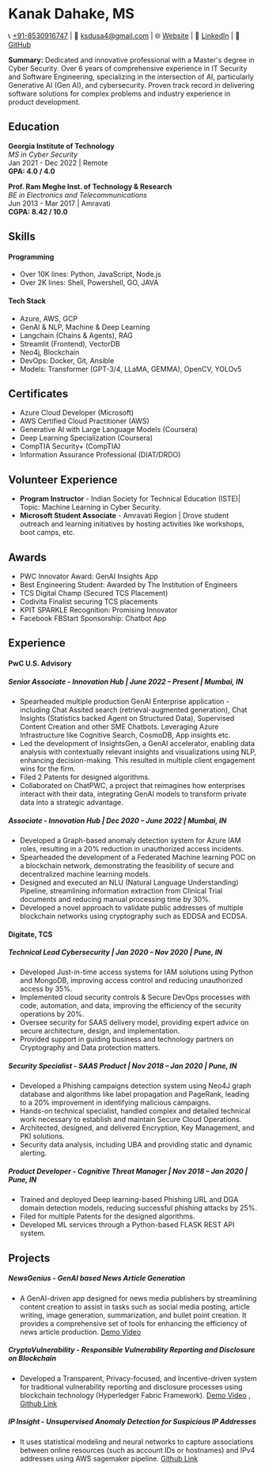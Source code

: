 # Kanak Dahake, MS

📞 [+91-8530916747](tel:8530916747) | 📧 ksdusa4@gmail.com |
🌐 [Website](https://kanakjr.in) | 👔 [LinkedIn](https://www.linkedin.com/in/kanak-dahake) | 🐙 [GitHub](https://github.com/Kanakjr)

**Summary:** Dedicated and innovative professional with a Master's degree in Cyber Security. Over 6 years of comprehensive experience in IT Security and Software Engineering, specializing in the intersection of AI, particularly Generative AI (Gen AI), and cybersecurity. Proven track record in delivering software solutions for complex problems and industry experience in product development. 

## Education

**Georgia Institute of Technology**  
*MS in Cyber Security*  
Jan 2021 - Dec 2022 | Remote  
**GPA: 4.0 / 4.0**

**Prof. Ram Meghe Inst. of Technology & Research**  
*BE in Electronics and Telecommunications*  
Jun 2013 - Mar 2017 | Amravati  
**CGPA: 8.42 / 10.0**

## Skills

#### Programming

- Over 10K lines: Python, JavaScript, Node.js
- Over 2K lines: Shell, Powershell, GO, JAVA

#### Tech Stack

- Azure, AWS, GCP
- GenAI & NLP, Machine & Deep Learning
- Langchain (Chains & Agents), RAG
- Streamlit (Frontend), VectorDB
- Neo4j, Blockchain
- DevOps: Docker, Git, Ansible
- Models: Transformer (GPT-3/4, LLaMA, GEMMA), OpenCV, YOLOv5

<!-- #### Models & Frameworks -->

## Certificates

- Azure Cloud Developer (Microsoft)
- AWS Certified Cloud Practitioner (AWS)
- Generative AI with Large Language Models (Coursera)
- Deep Learning Specialization (Coursera)
- CompTIA Security+ (CompTIA)
- Information Assurance Professional (DIAT/DRDO)
<!-- - IT Security Specialist (LinkedIn Learning) -->

<!-- ## Relevant Courses

- Applied Cryptography
- Security & Incidence Response
- Data Analytics and Security
- Information Security Policies
- Network Security
- Binary Exploitation Lab
- Secure Computer Systems -->

## Volunteer Experience
- **Program Instructor** - Indian Society for Technical Education (ISTE)| Topic: Machine Learning in Cyber Security.
- **Microsoft Student Associate** - Amravati Region | Drove student outreach and learning initiatives by hosting activities like workshops, boot camps, etc.

## Awards
- PWC Innovator Award: GenAI Insights App
- Best Engineering Student: Awarded by The Institution of Engineers
- TCS Digital Champ (Secured TCS Placement)
- Codivita Finalist securing TCS placements
- KPIT SPARKLE Recognition: Promising Innovator
- Facebook FBStart Sponsorship: Chatbot App
<!-- - NNSC Zonal Winner: Awarded in National Network Security Championship from Amravati Division -->


## Experience

#### PwC U.S. Advisory
##### **Senior Associate - Innovation Hub** | June 2022 – Present | Mumbai, IN
- Spearheaded multiple production GenAI Enterprise application - including Chat Assited search (retrieval-augmented generation), Chat Insights (Statistics backed Agent on Structured Data), Supervised Content Creation and other SME Chatbots. Leveraging Azure Infrastructure like Cognitive Search, CosmoDB, App insights etc. 
- Led the development of InsightsGen, a GenAI accelerator, enabling data analysis with contextually relevant insights and visualizations using NLP, enhancing decision-making. This resulted in multiple client engagement wins for the firm.
- Filed 2 Patents for designed algorithms.
- Collaborated on ChatPWC, a project that reimagines how enterprises interact with their data, integrating GenAI models to transform private data into a strategic advantage.

##### **Associate - Innovation Hub** | Dec 2020 – June 2022 | Mumbai, IN
- Developed a Graph-based anomaly detection system for Azure IAM roles, resulting in a 20% reduction in unauthorized access incidents.
- Spearheaded the development of a Federated Machine learning POC on a blockchain network, demonstrating the feasibility of secure and decentralized machine learning models.
- Designed and executed an NLU (Natural Language Understanding) Pipeline, streamlining information extraction from Clinical Trial documents and reducing manual processing time by 30%.
- Developed a novel approach to validate public addresses of multiple blockchain networks using cryptography such as EDDSA and ECDSA.


#### Digitate, TCS
##### **Technical Lead Cybersecurity** | Jan 2020 – Nov 2020 | Pune, IN
- Developed Just-in-time access systems for IAM solutions using Python and MongoDB, improving access control and reducing unauthorized access by 35%.
- Implemented cloud security controls & Secure DevOps processes with code, automation, and data, improving the efficiency of the security operations by 20%.
- Oversee security for SAAS delivery model, providing expert advice on secure architecture, design, and implementation.
- Provided support in guiding business and technology partners on Cryptography and Data protection matters.

##### **Security Specialist - SAAS Product** | Nov 2018 – Jan 2020 | Pune, IN
- Developed a Phishing campaigns detection system using Neo4J graph database and algorithms like label propagation and PageRank, leading to a 20% improvement in identifying malicious campaigns.
- Hands-on technical specialist, handled complex and detailed technical work necessary to establish and maintain Secure Cloud Operations.
- Architected, designed, and delivered Encryption, Key Management, and PKI solutions.
- Security data analysis, including UBA and providing static and dynamic alerting.

##### **Product Developer - Cognitive Threat Manager** | Nov 2018 – Jan 2020 | Pune, IN
- Trained and deployed Deep learning-based Phishing URL and DGA domain detection models, reducing successful phishing attacks by 25%.
- Filed for multiple Patents for the designed algorithms.
- Developed ML services through a Python-based FLASK REST API system.

## Projects

##### NewsGenius - GenAI based News Article Generation
- A GenAI-driven app designed for news media publishers by streamlining content creation to assist in tasks such as social media posting, article writing, image generation, summarization, and bullet point creation. It provides a comprehensive set of tools for enhancing the efficiency of news article production. [Demo Video](https://youtu.be/fmH5PAESSxo)


##### CryptoVulnerability - Responsible Vulnerability Reporting and Disclosure on Blockchain

- Developed a Transparent, Privacy-focused, and Incentive-driven system for traditional vulnerability reporting and disclosure processes using blockchain technology (Hyperledger Fabric Framework). [Demo Video](https://youtu.be/TLWH58xnZPQ?t=403) , [Github Link](https://github.com/Kanakjr/VulnReporting)

##### IP Insight - Unsupervised Anomaly Detection for Suspicious IP Addresses

- It uses statistical modeling and neural networks to capture associations between online resources (such as account IDs or hostnames) and IPv4 addresses using AWS sagemaker pipeline. [Github Link](https://github.com/Kanakjr/IPInsight)

<!-- ##### Secure Shared Store (3S)

- **Course Project**: Developed a service that allows for the storage and retrieval of documents created by multiple users. The service uses certificates, file-based encryption, Session tokens, Access controls. -->